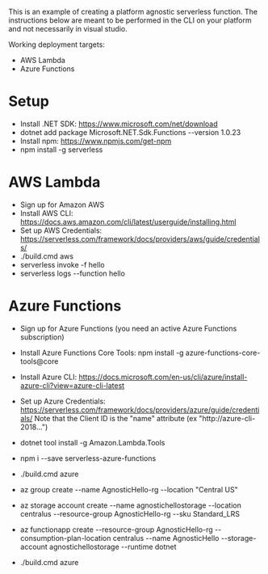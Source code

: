 This is an example of creating a platform agnostic serverless function. The instructions below are meant to be performed in the CLI on your platform and not necessarily in visual studio.

Working deployment targets:
- AWS Lambda
- Azure Functions

# Setup
- Install .NET SDK: https://www.microsoft.com/net/download
- dotnet add package Microsoft.NET.Sdk.Functions --version 1.0.23
- Install npm: https://www.npmjs.com/get-npm
- npm install -g serverless


# AWS Lambda
- Sign up for Amazon AWS
- Install AWS CLI: https://docs.aws.amazon.com/cli/latest/userguide/installing.html
- Set up AWS Credentials: https://serverless.com/framework/docs/providers/aws/guide/credentials/
- ./build.cmd aws
- serverless invoke -f hello
- serverless logs --function hello

# Azure Functions
- Sign up for Azure Functions (you need an active Azure Functions subscription)
- Install Azure Functions Core Tools: npm install -g azure-functions-core-tools@core
- Install Azure CLI: https://docs.microsoft.com/en-us/cli/azure/install-azure-cli?view=azure-cli-latest
- Set up Azure Credentials: https://serverless.com/framework/docs/providers/azure/guide/credentials/
    Note that the Client ID is the "name" attribute (ex "http://azure-cli-2018...")
- dotnet tool install -g Amazon.Lambda.Tools
- npm i --save serverless-azure-functions
- ./build.cmd azure


- az group create --name AgnosticHello-rg --location "Central US"
- az storage account create --name agnostichellostorage --location centralus --resource-group AgnosticHello-rg --sku Standard_LRS
- az functionapp create --resource-group AgnosticHello-rg --consumption-plan-location centralus --name AgnosticHello --storage-account agnostichellostorage --runtime dotnet
- ./build.cmd azure
